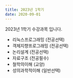 ```yaml
---
title: 2023년 1학기
date: 2020-09-01
---
```


2023년 1학기 수강과목 입니다.

<!--more-->
- 리눅스프로그래밍 (전공선택)
- 객체지향프로그래밍 (전공선택)
- 논리설계 (전공선택)
- 자료구조 (전공필수)
- 철학의이해 (교양)
- 성의과학적이해 (일반선택)
